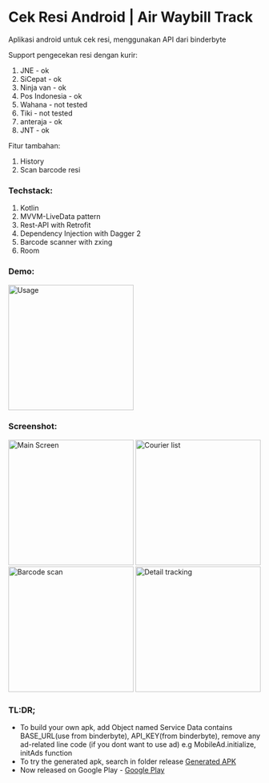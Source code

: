 # Cek Resi Android | Air Waybill Track

Aplikasi android untuk cek resi, menggunakan API dari binderbyte

Support pengecekan resi dengan kurir:
1. JNE - ok
2. SiCepat - ok
3. Ninja van - ok
4. Pos Indonesia - ok
5. Wahana - not tested
6. Tiki - not tested
7. anteraja - ok
8. JNT - ok

Fitur tambahan:
1. History
2. Scan barcode resi

### Techstack:
1. Kotlin
2. MVVM-LiveData pattern
3. Rest-API with Retrofit
4. Dependency Injection with Dagger 2 
5. Barcode scanner with zxing
6. Room

### Demo:
<img src="https://user-images.githubusercontent.com/52147185/97078379-186fbe00-1616-11eb-88bb-e36dd3c33026.gif" width="250" title="Usage">

### Screenshot:
<p float="left">
<img src="https://user-images.githubusercontent.com/52147185/97077914-d04e9c80-1611-11eb-91f2-732d5b1d1414.jpg" width="250" title="Main Screen">
<img src="https://user-images.githubusercontent.com/52147185/97077920-d80e4100-1611-11eb-80a3-b541d7b627d6.jpg" width="250" title="Courier list">
<img src="https://user-images.githubusercontent.com/52147185/97077921-d8a6d780-1611-11eb-940b-0a4fc4dd35c2.jpg" width="250" title="Barcode scan">
<img src="https://user-images.githubusercontent.com/52147185/97077945-2cb1bc00-1612-11eb-892c-1d8369ba206d.jpg" width="250" title="Detail tracking">
</p>

### TL:DR;
- To build your own apk, add Object named Service Data contains BASE_URL(use from binderbyte), API_KEY(from binderbyte),
remove any ad-related line code (if you dont want to use ad) e.g MobileAd.initialize, initAds function
- To try the generated apk, search in folder release [Generated APK](https://github.com/Ram-adhan/cek_resi_android/blob/master/app/release/app-release.apk)
- Now released on Google Play - [Google Play](https://play.google.com/store/apps/details?id=com.inbedroom.couriertracking)
